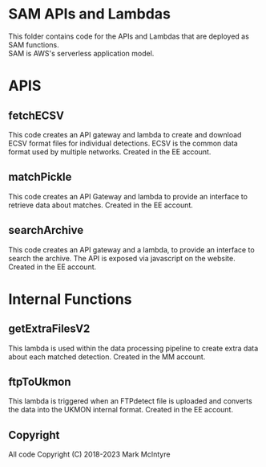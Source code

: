 # SAM APIs and Lambdas 
This folder contains code for the APIs and Lambdas that are deployed as SAM functions.  
SAM is AWS's serverless application model.  

# APIS
## fetchECSV
This code creates an API gateway and lambda to create and download ECSV format files for individual detections. ECSV is the common data format used by multiple networks. 
Created in the EE account.

## matchPickle
This code creates an API Gateway and lambda to provide an interface to retrieve data about matches. 
Created in the EE account.

## searchArchive
This code creates an API gateway and a lambda, to provide an interface to search the archive. The API is exposed via javascript on the website.
Created in the EE account.

# Internal Functions
## getExtraFilesV2
This lambda is used within the data processing pipeline to create extra data about each matched detection. 
Created in the MM  account.

## ftpToUkmon
This lambda is triggered when an FTPdetect file is uploaded and converts the data into the
UKMON internal format.
Created in the EE account.

## Copyright
All code Copyright (C) 2018-2023 Mark McIntyre